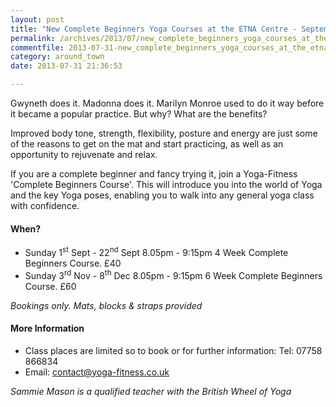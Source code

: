 ```yaml
---
layout: post
title: "New Complete Beginners Yoga Courses at the ETNA Centre - September and November 2013"
permalink: /archives/2013/07/new_complete_beginners_yoga_courses_at_the_etna_ce.html
commentfile: 2013-07-31-new_complete_beginners_yoga_courses_at_the_etna_ce
category: around_town
date: 2013-07-31 21:36:53

---
```


Gwyneth does it. Madonna does it. Marilyn Monroe used to do it way before it became a popular practice. But why? What are the benefits?

Improved body tone, strength, flexibility, posture and energy are just some of the reasons to get on the mat and start practicing, as well as an opportunity to rejuvenate and relax.

If you are a complete beginner and fancy trying it, join a Yoga-Fitness 'Complete Beginners Course'. This will introduce you into the world of Yoga and the key Yoga poses, enabling you to walk into any general yoga class with confidence.

#### When?

-   Sunday 1<sup>st</sup> Sept - 22<sup>nd</sup> Sept
    8.05pm - 9:15pm
    4 Week Complete Beginners Course. £40
-   Sunday 3<sup>rd</sup> Nov - 8<sup>th</sup> Dec
    8.05pm - 9:15pm
    6 Week Complete Beginners Course. £60

*Bookings only. Mats, blocks & straps provided*

#### More Information

-   Class places are limited so to book or for further information: Tel: 07758 866834
-   Email: <contact@yoga-fitness.co.uk>

*Sammie Mason is a qualified teacher with the British Wheel of Yoga*
